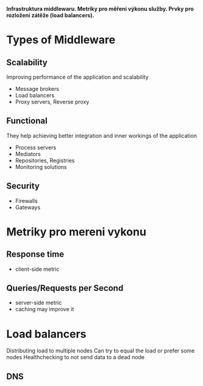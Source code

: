 **Infrastruktura middlewaru. Metriky pro měření výkonu služby. Prvky pro rozložení zátěže (load balancers).**

# Types of Middleware
## Scalability
Improving performance of the application and scalability
- Message brokers
- Load balancers
- Proxy servers, Reverse proxy
## Functional
They help achieving better integration and inner workings of the application
- Process servers
- Mediators
- Repositories, Registries
- Monitoring solutions
## Security
- Firewalls
- Gateways
# Metriky pro mereni vykonu
## Response time
- client-side metric
## Queries/Requests per Second
- server-side metric
- caching may improve it

# Load balancers
Distributing load to multiple nodes
Can try to equal the load or prefer some nodes
Healthchecking to not send data to a dead node

## DNS 